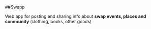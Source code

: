 ##Swapp

Web app for posting and sharing info 
about **swap events, places and community**
(clothing, books, other goods)

